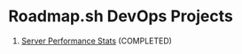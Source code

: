 # Roadmap.sh DevOps Projects

1. [Server Performance Stats](https://roadmap.sh/projects/server-stats) (COMPLETED)